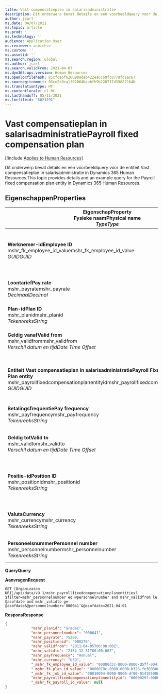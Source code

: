 ```yaml
---
title: Vast compensatieplan in salarisadministratie
description: Dit onderwerp bevat details en een voorbeeldquery voor de entiteit Vast compensatieplan in salarisadministratie in Dynamics 365 Human Resources.
author: jcart
ms.date: 04/07/2021
ms.topic: article
ms.prod: ''
ms.technology: ''
audience: Application User
ms.reviewer: anbichse
ms.custom: ''
ms.assetid: ''
ms.search.region: Global
ms.author: jcart
ms.search.validFrom: 2021-04-07
ms.dyn365.ops.version: Human Resources
ms.openlocfilehash: 85cfce6f626090adab422ea6c60fc0778fd1ac67
ms.sourcegitcommit: 08ce2a9ca1f02064beabfb9b228717d39882164b
ms.translationtype: HT
ms.contentlocale: nl-NL
ms.lasthandoff: 05/11/2021
ms.locfileid: "6021291"
---
```

# <a name="payroll-fixed-compensation-plan"></a><span data-ttu-id="e9e60-103">Vast compensatieplan in salarisadministratie</span><span class="sxs-lookup"><span data-stu-id="e9e60-103">Payroll fixed compensation plan</span></span>

[!include [Applies to Human Resources](../includes/applies-to-hr.md)]

<span data-ttu-id="e9e60-104">Dit onderwerp bevat details en een voorbeeldquery voor de entiteit Vast compensatieplan in salarisadministratie in Dynamics 365 Human Resources.</span><span class="sxs-lookup"><span data-stu-id="e9e60-104">This topic provides details and an example query for the Payroll fixed compensation plan entity in Dynamics 365 Human Resources.</span></span>

## <a name="properties"></a><span data-ttu-id="e9e60-105">Eigenschappen</span><span class="sxs-lookup"><span data-stu-id="e9e60-105">Properties</span></span>

| <span data-ttu-id="e9e60-106">Eigenschap</span><span class="sxs-lookup"><span data-stu-id="e9e60-106">Property</span></span><br><span data-ttu-id="e9e60-107">**Fysieke naam**</span><span class="sxs-lookup"><span data-stu-id="e9e60-107">**Physical name**</span></span><br><span data-ttu-id="e9e60-108">**_Type_**</span><span class="sxs-lookup"><span data-stu-id="e9e60-108">**_Type_**</span></span> | <span data-ttu-id="e9e60-109">Gebruiken</span><span class="sxs-lookup"><span data-stu-id="e9e60-109">Use</span></span> | <span data-ttu-id="e9e60-110">Beschrijving</span><span class="sxs-lookup"><span data-stu-id="e9e60-110">Description</span></span> |
| --- | --- | --- |
| <span data-ttu-id="e9e60-111">**Werknemer-id**</span><span class="sxs-lookup"><span data-stu-id="e9e60-111">**Employee ID**</span></span><br><span data-ttu-id="e9e60-112">mshr_fk_employee_id_value</span><span class="sxs-lookup"><span data-stu-id="e9e60-112">mshr_fk_employee_id_value</span></span><br><span data-ttu-id="e9e60-113">*GUID*</span><span class="sxs-lookup"><span data-stu-id="e9e60-113">*GUID*</span></span> | <span data-ttu-id="e9e60-114">Alleen-lezen</span><span class="sxs-lookup"><span data-stu-id="e9e60-114">Read-only</span></span><br><span data-ttu-id="e9e60-115">Vereist</span><span class="sxs-lookup"><span data-stu-id="e9e60-115">Required</span></span><br><span data-ttu-id="e9e60-116">Refererende sleutel: mshr_Employee_id van de entiteit mshr_payrollemployeeentity</span><span class="sxs-lookup"><span data-stu-id="e9e60-116">Foreign key:mshr_Employee_id of mshr_payrollemployeeentity entity</span></span>  | <span data-ttu-id="e9e60-117">Werknemer-id</span><span class="sxs-lookup"><span data-stu-id="e9e60-117">Employee ID</span></span> |
| <span data-ttu-id="e9e60-118">**Loontarief**</span><span class="sxs-lookup"><span data-stu-id="e9e60-118">**Pay rate**</span></span><br><span data-ttu-id="e9e60-119">mshr_payrate</span><span class="sxs-lookup"><span data-stu-id="e9e60-119">mshr_payrate</span></span><br><span data-ttu-id="e9e60-120">*Decimaal*</span><span class="sxs-lookup"><span data-stu-id="e9e60-120">*Decimal*</span></span> | <span data-ttu-id="e9e60-121">Alleen-lezen</span><span class="sxs-lookup"><span data-stu-id="e9e60-121">Read-only</span></span><br><span data-ttu-id="e9e60-122">Vereist</span><span class="sxs-lookup"><span data-stu-id="e9e60-122">Required</span></span> | <span data-ttu-id="e9e60-123">Salaristarief dat is gedefinieerd in de vastecompensatieregeling.</span><span class="sxs-lookup"><span data-stu-id="e9e60-123">Pay rate defined in fixed compensation plan.</span></span> |
| <span data-ttu-id="e9e60-124">**Plan-id**</span><span class="sxs-lookup"><span data-stu-id="e9e60-124">**Plan ID**</span></span><br><span data-ttu-id="e9e60-125">mshr_planid</span><span class="sxs-lookup"><span data-stu-id="e9e60-125">mshr_planid</span></span><br><span data-ttu-id="e9e60-126">*Tekenreeks*</span><span class="sxs-lookup"><span data-stu-id="e9e60-126">*String*</span></span> | <span data-ttu-id="e9e60-127">Alleen-lezen</span><span class="sxs-lookup"><span data-stu-id="e9e60-127">Read-only</span></span><br><span data-ttu-id="e9e60-128">Vereist</span><span class="sxs-lookup"><span data-stu-id="e9e60-128">Required</span></span> |<span data-ttu-id="e9e60-129">Geeft het compensatieplan aan</span><span class="sxs-lookup"><span data-stu-id="e9e60-129">Specifies the compensation plan.</span></span>  |
| <span data-ttu-id="e9e60-130">**Geldig vanaf**</span><span class="sxs-lookup"><span data-stu-id="e9e60-130">**Valid from**</span></span><br><span data-ttu-id="e9e60-131">mshr_validfrom</span><span class="sxs-lookup"><span data-stu-id="e9e60-131">mshr_validfrom</span></span><br><span data-ttu-id="e9e60-132">*Verschil datum en tijd*</span><span class="sxs-lookup"><span data-stu-id="e9e60-132">*Date Time Offset*</span></span> |  <span data-ttu-id="e9e60-133">Alleen-lezen</span><span class="sxs-lookup"><span data-stu-id="e9e60-133">Read-only</span></span><br><span data-ttu-id="e9e60-134">Vereist</span><span class="sxs-lookup"><span data-stu-id="e9e60-134">Required</span></span> |<span data-ttu-id="e9e60-135">De datum vanaf wanneer de vaste compensatie voor de werknemer geldig is.</span><span class="sxs-lookup"><span data-stu-id="e9e60-135">Date the employee fixed compensation is valid from.</span></span>  |
| <span data-ttu-id="e9e60-136">**Entiteit Vast compensatieplan in salarisadministratie**</span><span class="sxs-lookup"><span data-stu-id="e9e60-136">**Payroll Fixed Compensation Plan entity**</span></span><br><span data-ttu-id="e9e60-137">mshr_payrollfixedcompensationplanentityid</span><span class="sxs-lookup"><span data-stu-id="e9e60-137">mshr_payrollfixedcompensationplanentityid</span></span><br><span data-ttu-id="e9e60-138">*GUID*</span><span class="sxs-lookup"><span data-stu-id="e9e60-138">*GUID*</span></span> | <span data-ttu-id="e9e60-139">Vereist</span><span class="sxs-lookup"><span data-stu-id="e9e60-139">Required</span></span><br><span data-ttu-id="e9e60-140">Door systeem gegenereerd</span><span class="sxs-lookup"><span data-stu-id="e9e60-140">Sytem generated</span></span> | <span data-ttu-id="e9e60-141">Een door het systeem gegenereerde GUID-waarde als unieke id van het compensatieplan.</span><span class="sxs-lookup"><span data-stu-id="e9e60-141">A system-generated GUID value to uniquely identify the compensation plan.</span></span> |
| <span data-ttu-id="e9e60-142">**Betalingsfrequentie**</span><span class="sxs-lookup"><span data-stu-id="e9e60-142">**Pay frequency**</span></span><br><span data-ttu-id="e9e60-143">mshr_payfrequency</span><span class="sxs-lookup"><span data-stu-id="e9e60-143">mshr_payfrequency</span></span><br><span data-ttu-id="e9e60-144">*Tekenreeks*</span><span class="sxs-lookup"><span data-stu-id="e9e60-144">*String*</span></span> | <span data-ttu-id="e9e60-145">Alleen-lezen</span><span class="sxs-lookup"><span data-stu-id="e9e60-145">Read-only</span></span><br><span data-ttu-id="e9e60-146">Vereist</span><span class="sxs-lookup"><span data-stu-id="e9e60-146">Required</span></span> |<span data-ttu-id="e9e60-147">De frequentie waarmee de werknemer wordt betaald.</span><span class="sxs-lookup"><span data-stu-id="e9e60-147">The frequency the employee will be paid.</span></span>  |
| <span data-ttu-id="e9e60-148">**Geldig tot**</span><span class="sxs-lookup"><span data-stu-id="e9e60-148">**Valid to**</span></span><br><span data-ttu-id="e9e60-149">mshr_validto</span><span class="sxs-lookup"><span data-stu-id="e9e60-149">mshr_validto</span></span><br><span data-ttu-id="e9e60-150">*Verschil datum en tijd*</span><span class="sxs-lookup"><span data-stu-id="e9e60-150">*Date Time Offset*</span></span> | <span data-ttu-id="e9e60-151">Alleen-lezen</span><span class="sxs-lookup"><span data-stu-id="e9e60-151">Read-only</span></span> <br><span data-ttu-id="e9e60-152">Vereist</span><span class="sxs-lookup"><span data-stu-id="e9e60-152">Required</span></span> | <span data-ttu-id="e9e60-153">De datum tot wanneer de vaste compensatie voor de werknemer geldig is.</span><span class="sxs-lookup"><span data-stu-id="e9e60-153">Date the employee fixed compensation is valid to.</span></span> |
| <span data-ttu-id="e9e60-154">**Positie-id**</span><span class="sxs-lookup"><span data-stu-id="e9e60-154">**Position ID**</span></span><br><span data-ttu-id="e9e60-155">mshr_positionid</span><span class="sxs-lookup"><span data-stu-id="e9e60-155">mshr_positionid</span></span><br><span data-ttu-id="e9e60-156">*Tekenreeks*</span><span class="sxs-lookup"><span data-stu-id="e9e60-156">*String*</span></span> | <span data-ttu-id="e9e60-157">Alleen-lezen</span><span class="sxs-lookup"><span data-stu-id="e9e60-157">Read-only</span></span> <br><span data-ttu-id="e9e60-158">Vereist</span><span class="sxs-lookup"><span data-stu-id="e9e60-158">Required</span></span> | <span data-ttu-id="e9e60-159">De positie-id die is gekoppeld aan de werknemer en de inschrijving voor het vaste compensatieplan.</span><span class="sxs-lookup"><span data-stu-id="e9e60-159">Postion ID associated with the employee and fixed compensation plan enrollment.</span></span> |
| <span data-ttu-id="e9e60-160">**Valuta**</span><span class="sxs-lookup"><span data-stu-id="e9e60-160">**Currency**</span></span><br><span data-ttu-id="e9e60-161">mshr_currency</span><span class="sxs-lookup"><span data-stu-id="e9e60-161">mshr_currency</span></span><br><span data-ttu-id="e9e60-162">*Tekenreeks*</span><span class="sxs-lookup"><span data-stu-id="e9e60-162">*String*</span></span> | <span data-ttu-id="e9e60-163">Alleen-lezen</span><span class="sxs-lookup"><span data-stu-id="e9e60-163">Read-only</span></span> <br><span data-ttu-id="e9e60-164">Vereist</span><span class="sxs-lookup"><span data-stu-id="e9e60-164">Required</span></span> |<span data-ttu-id="e9e60-165">De valuta die voor het vastecompensatieplan is gedefinieerd</span><span class="sxs-lookup"><span data-stu-id="e9e60-165">The currency defined for the fixed compensation plan</span></span>   |
| <span data-ttu-id="e9e60-166">**Personeelsnummer**</span><span class="sxs-lookup"><span data-stu-id="e9e60-166">**Personnel number**</span></span><br><span data-ttu-id="e9e60-167">mshr_personnelnumber</span><span class="sxs-lookup"><span data-stu-id="e9e60-167">mshr_personnelnumber</span></span><br><span data-ttu-id="e9e60-168">*Tekenreeks*</span><span class="sxs-lookup"><span data-stu-id="e9e60-168">*String*</span></span> | <span data-ttu-id="e9e60-169">Alleen-lezen</span><span class="sxs-lookup"><span data-stu-id="e9e60-169">Read-only</span></span><br><span data-ttu-id="e9e60-170">Vereist</span><span class="sxs-lookup"><span data-stu-id="e9e60-170">Required</span></span> |<span data-ttu-id="e9e60-171">Het unieke personeelsnummer van de werknemer.</span><span class="sxs-lookup"><span data-stu-id="e9e60-171">The employee's unique personnel number.</span></span>  |

<span data-ttu-id="e9e60-172">**Query**</span><span class="sxs-lookup"><span data-stu-id="e9e60-172">**Query**</span></span>

<span data-ttu-id="e9e60-173">**Aanvragen**</span><span class="sxs-lookup"><span data-stu-id="e9e60-173">**Request**</span></span>

```http
GET [Organizaton URI]/api/data/v9.1/mshr_payrollfixedcompensationplanentities?$filter=mshr_personnelnumber eq @personnelnumber and mshr_validfrom le @asofdate and mshr_validto ge @asofdate&@personnelnumber='000041'&@asofdate=2021-04-01
```

<span data-ttu-id="e9e60-174">**Respons**</span><span class="sxs-lookup"><span data-stu-id="e9e60-174">**Response**</span></span>

```json
{
            "mshr_planid": "GradeC",
            "mshr_personnelnumber": "000041",
            "mshr_payrate": 75200,
            "mshr_positionid": "000276",
            "mshr_validfrom": "2011-04-05T00:00:00Z",
            "mshr_validto": "2154-12-31T00:00:00Z",
            "mshr_payfrequency": "Annual",
            "mshr_currency": "USD",
            "_mshr_fk_employee_id_value": "00000d3c-0000-0000-d5ff-004105000000",
            "_mshr_fk_plan_id_value": "0000070c-0000-0000-b328-fef003000000",
            "_mshr_fk_job_id_value": "00010094-0000-0000-df00-014105000000",
            "mshr_payrollfixedcompensationplanentityid": "0000029f-0000-0000-d5ff-004105000000",
            "_mshr_fk_payroll_id_value": null
}
```
